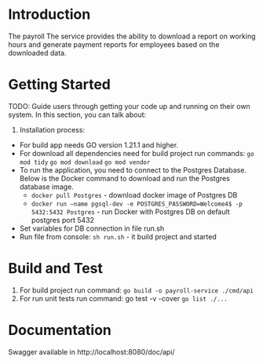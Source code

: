 
# Introduction
The payroll The service provides the ability to download a report on working hours and generate payment reports for employees based on the downloaded data.

# Getting Started
TODO: Guide users through getting your code up and running on their own system. In this section, you can talk about:
1.	Installation process:
   - For build app needs GO version 1.21.1 and higher.
   - For download all dependencies need for build project run commands:
    `go mod tidy`
    `go mod download`
    `go mod vendor`
   - To run the application, you need to connect to the Postgres Database.
      Below is the Docker command to download and run the Postgres database image.
     - `docker pull Postgres` - download docker image of Postgres DB
     - `docker run –name pgsql-dev -e POSTGRES_PASSWORD=Welcome4$ -p 5432:5432 Postgres` - run Docker with Postgres DB on default postgres port 5432
   - Set variables for DB connection in file run.sh
   - Run file from console: `sh run.sh` - it build project and started

# Build and Test
1. For build project run command: `go build -o payroll-service ./cmd/api`
1. For run unit tests run command: go test -v -cover `go list ./...`

# Documentation
Swagger available in http://localhost:8080/doc/api/

